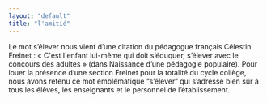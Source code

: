 ```yaml
---
layout: "default"
title: "l'amitié"
---
```


Le mot s’élever nous vient d’une citation du pédagogue français Célestin Freinet : « C'est l'enfant lui-même qui doit s’éduquer, s’élever avec le concours des adultes » (dans Naissance d’une pédagogie populaire).
Pour louer la présence d’une section Freinet pour la totalité du cycle collège, nous avons retenu ce mot emblématique “s’élever“ qui s’adresse bien sûr à tous les élèves, les enseignants et le personnel de l’établissement.

